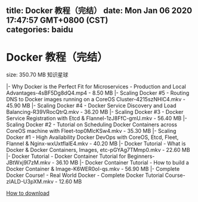 
title: Docker 教程（完结）
date: Mon Jan 06 2020 17:47:57 GMT+0800 (CST)    
categories: baidu
---

# Docker 教程（完结）
size: 350.70 MB
 知识星球
 
|- Why Docker is the Perfect Fit for Microservices - Production and Local Advantages-4sBF5Dg8dQ4.mp4 - 8.50 MB
|- Scaling Docker #5 - Routing DNS to Docker images running on a CoreOS Cluster-4215szNHlC4.mkv - 45.90 MB
|- Scaling Docker #4 - Docker Service Discovery and Load Balancing-R39VRocQtrQ.mkv - 36.20 MB
|- Scaling Docker #3 - Docker Service Registration with Etcd & Flannel-1zJ8FfC-gmU.mkv - 56.40 MB
|- Scaling Docker #2 - Tutorial on Scheduling Docker Containers across CoreOS machine with Fleet-top0MlcKSw4.mkv - 35.30 MB
|- Scaling Docker #1 - High Availability Docker DevOps with CoreOS, Etcd, Fleet, Flannel & Nginx-wxUxtflalE4.mkv - 40.20 MB
|- Docker Tutorial - What is Docker & Docker Containers, Images, etc-pGYAg7TMmp0.mkv - 22.60 MB
|- Docker Tutorial - Docker Container Tutorial for Beginners-JBtWxj9l7zM.mkv - 36.10 MB
|- Docker Container Tutorial - How to build a Docker Container & Image-K6WER0oI-qs.mkv - 56.90 MB
|- Complete Docker Course! - Real World Docker - Complete Docker Tutorial Course-zIALD-U3pXM.mkv - 12.60 MB

[How to download](https://bpcam.bemobtrk.com/go/2ceec3aa-1ca2-46d6-b9ff-aaa5c184517c?jno=2653)